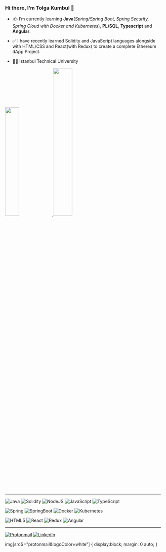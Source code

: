 ### Hi there, I’m Tolga Kumbul 👋

- ✍ I’m currently learning **Java**(*Spring/Spring Boot, Spring Security, Spring Cloud with Docker and Kubernetes*), **PL/SQL**, **Typescript** and **Angular**.
- ✅ I have recently learned Solidity and JavaScript languages alongside with HTML/CSS and React(with Redux) to create a complete Ethereum dApp Project.

- 👨‍🎓 Istanbul Technical University

<a href="https://tolgakmbl.github.io/">
  <img src="https://github-readme-stats.vercel.app/api/top-langs/?username=TolgaKmbl&layout=compact&theme=github_dark&hide_border=true" width=30% height=30%/>
</a>

<a href="https://tolgakmbl.github.io/">
  <img src="https://github-readme-stats.vercel.app/api?username=TolgaKmbl&show_icons=true&theme=github_dark&hide_border=true" width=35% height=35% />
</a>

---

![Java](https://img.shields.io/badge/java-%23ED8B00.svg?style=for-the-badge&logo=java&logoColor=white)
![Solidity](https://img.shields.io/badge/Solidity-%23363636.svg?style=for-the-badge&logo=solidity&logoColor=white)
![NodeJS](https://img.shields.io/badge/node.js-6DA55F?style=for-the-badge&logo=node.js&logoColor=white)
![JavaScript](https://img.shields.io/badge/javascript-%23323330.svg?style=for-the-badge&logo=javascript&logoColor=%23F7DF1E)
![TypeScript](https://img.shields.io/badge/typescript-%23007ACC.svg?style=for-the-badge&logo=typescript&logoColor=white)

![Spring](https://img.shields.io/badge/spring-%236DB33F.svg?style=for-the-badge&logo=spring&logoColor=white)
![SpringBoot](https://img.shields.io/badge/Spring_Boot-F2F4F9?style=for-the-badge&logo=spring-boot)
![Docker](https://img.shields.io/badge/Docker-2CA5E0?style=for-the-badge&logo=docker&logoColor=white)
![Kubernetes](https://img.shields.io/badge/kubernetes-326ce5.svg?&style=for-the-badge&logo=kubernetes&logoColor=white)

![HTML5](https://img.shields.io/badge/html5-%23E34F26.svg?style=for-the-badge&logo=html5&logoColor=white)
![React](https://img.shields.io/badge/react-%2320232a.svg?style=for-the-badge&logo=react&logoColor=%2361DAFB)
![Redux](https://img.shields.io/badge/redux-%23593d88.svg?style=for-the-badge&logo=redux&logoColor=white)
![Angular](https://img.shields.io/badge/angular-%23DD0031.svg?style=for-the-badge&logo=angular&logoColor=white) 

---

[![Protonmail](https://img.shields.io/badge/ProtonMail-8B89CC?style=for-the-badge&logo=protonmail&logoColor=white)](mailto:tolga_kumbul@protonmail.com)
[![LinkedIn](https://img.shields.io/badge/linkedin-%230077B5.svg?style=for-the-badge&logo=linkedin&logoColor=white)](https://www.linkedin.com/in/tolga-k%C3%BCmb%C3%BCl/)

img[src$="protonmail&logoColor=white"] {
  display:block;
  margin: 0 auto;
}


















